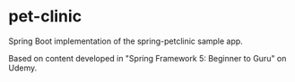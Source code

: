 # pet-clinic
Spring Boot implementation of the spring-petclinic sample app.

Based on content developed in "Spring Framework 5: Beginner to Guru" on Udemy.
